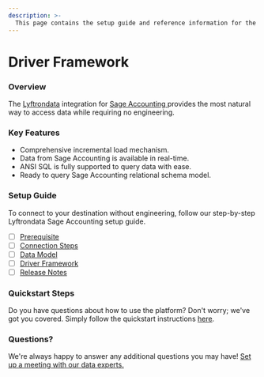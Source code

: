 ```yaml
---
description: >-
  This page contains the setup guide and reference information for the Sage Accounting source connector.
---
```


# Driver Framework

### Overview

The [Lyftrondata](https://www.lyftrondata.com/) integration for [Sage Accounting](https://www.lyftrondata.com/integration/sage-accounting/)[ ](https://www.lyftrondata.com/integration/sage-accounting/)provides the most natural way to access data while requiring no engineering.

### Key Features

* Comprehensive incremental load mechanism.
* Data from Sage Accounting is available in real-time.&#x20;
* ANSI SQL is fully supported to query data with ease.
* Ready to query Sage Accounting relational schema model.

### Setup Guide

To connect to your destination without engineering, follow our step-by-step Lyftrondata Sage Accounting setup guide.

* [ ] [Prerequisite](../../finance-analytics/sage-accounting/prerequisite.md)
* [ ] [Connection Steps](../../finance-analytics/sage-accounting/connection-steps.md)
* [ ] [Data Model](../../finance-analytics/sage-accounting/data-model/)
* [ ] [Driver Framework](../../finance-analytics/sage-accounting/driver-framework/)
* [ ] [Release Notes](../../finance-analytics/sage-accounting/release-notes.md)

### Quickstart Steps

Do you have questions about how to use the platform? Don't worry; we've got you covered. Simply follow the quickstart instructions [here](../../../quickstart-steps.md).

### Questions? <a href="#questions" id="questions"></a>

We're always happy to answer any additional questions you may have! [Set up a meeting with our data experts.](https://www.lyftrondata.com/book-a-meeting/)


